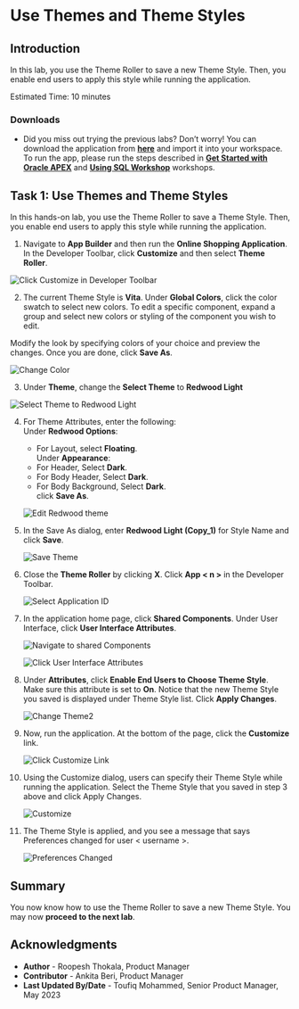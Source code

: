 # Use Themes and Theme Styles

## Introduction

In this lab, you use the Theme Roller to save a new Theme Style. Then, you enable end users to apply this style while running the application.

Estimated Time: 10 minutes

<!--
Watch the video below for a quick walk through of the lab.

[](youtube:lwQ3lvul9iE)

### Objectives
In this lab, you will:
- Set the following pages as public pages:
    - Products
    - Shopping Cart
    - Order Information

- Disable the Navigation Menu

- Enhance the Navigation Bar -->

### Downloads

- Did you miss out trying the previous labs? Don’t worry! You can download the application from **[here](files/online-shopping-cart-9.sql)** and import it into your workspace. To run the app, please run the steps described in **[Get Started with Oracle APEX](https://apexapps.oracle.com/pls/apex/r/dbpm/livelabs/run-workshop?p210_wid=3509)** and **[Using SQL Workshop](https://apexapps.oracle.com/pls/apex/r/dbpm/livelabs/run-workshop?p210_wid=3524)** workshops.  


## Task 1: Use Themes and Theme Styles

In this hands-on lab, you use the Theme Roller to save a Theme Style. Then, you enable end users to apply this style while running the application.

1. Navigate to **App Builder** and then run the **Online Shopping Application**. In the Developer Toolbar, click **Customize** and then select **Theme Roller**.

  ![Click Customize in Developer Toolbar](images/navigate-to-theme-roller.png " ")

2. The current Theme Style is **Vita**. Under **Global Colors**, click the color swatch to select new colors.
To edit a specific component, expand a group and select new colors or styling of the component you wish to edit.

  Modify the look by specifying colors of your choice and preview the changes. Once you are done, click **Save As**.

  ![Change Color](images/change-color.png " ")

3. Under **Theme**, change the **Select Theme** to **Redwood Light**

  ![Select Theme to Redwood Light](images/change-theme.png " ")

4. For Theme Attributes, enter the following:  
    Under **Redwood Options**:
    - For Layout, select **Floating**.  
    Under **Appearance**:
    - For Header, Select **Dark**.
    - For Body Header, Select **Dark**.
    - For Body Background, Select **Dark**.  
    click **Save As**.

    ![Edit Redwood theme](images/change-redwood-theme-options1.png " ")

5. In the Save As dialog, enter **Redwood Light (Copy_1)** for Style Name and click **Save**.

    ![Save Theme](images/save-theme-as.png " ")

6. Close the **Theme Roller** by clicking **X**. Click **App < n >** in the Developer Toolbar.

    ![Select Application ID](images/select-application.png " ")

7. In the application home page, click **Shared Components**. Under User Interface, click **User Interface Attributes**.

    ![Navigate to shared Components](images/select-shared-comp.png " ")

    ![Click User Interface Attributes](images/click-usa.png " ")

8. Under **Attributes**, click **Enable End Users to Choose Theme Style**. Make sure this attribute is set to **On**.
Notice that the new Theme Style you saved is displayed under Theme Style list. Click **Apply Changes**.

    ![Change Theme2](images/change-usa.png " ")

9. Now, run the application. At the bottom of the page, click the **Customize** link.

    ![Click Customize Link](images/select-customize1.png " ")

10. Using the Customize dialog, users can specify their Theme Style while running the application. Select the Theme Style that you saved in step 3 above and click Apply Changes.

    ![Customize](images/customize1.png " ")

11. The Theme Style is applied, and you see a message that says Preferences changed for user < username >.

    ![Preferences Changed](images/preferences-changed.png " ")

## Summary

You now know how to use the Theme Roller to save a new Theme Style. You may now **proceed to the next lab**.

## Acknowledgments

  - **Author** - Roopesh Thokala, Product Manager
  - **Contributor** - Ankita Beri, Product Manager
  - **Last Updated By/Date** - Toufiq Mohammed, Senior Product Manager, May 2023
